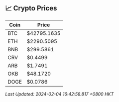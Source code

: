 ## 📈 Crypto Prices

| Coin | Price |
| ---- | ----- |
| BTC | $42795.1635 |
| ETH | $2290.5095 |
| BNB | $299.5861 |
| CRV | $0.4499 |
| ARB | $1.7491 |
| OKB | $48.1720 |
| DOGE | $0.0786 |

_Last Updated: 2024-02-04 16:42:58.817 +0800 HKT_